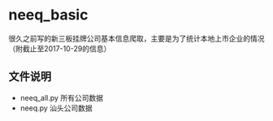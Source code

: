 # neeq_basic
很久之前写的新三板挂牌公司基本信息爬取，主要是为了统计本地上市企业的情况（附截止至2017-10-29的信息）

## 文件说明
- neeq_all.py 所有公司数据
- neeq.py 汕头公司数据
